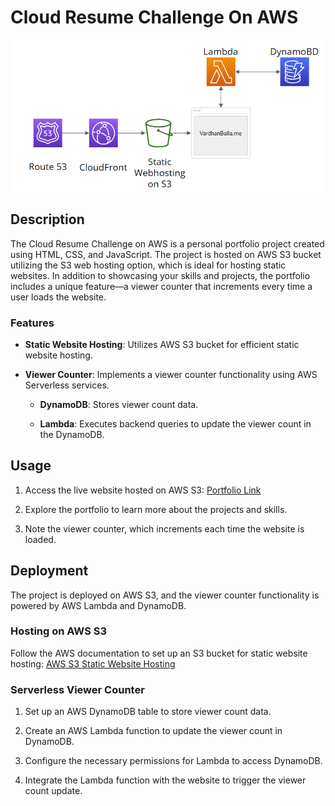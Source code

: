# Cloud Resume Challenge On AWS

![Blueprint](image/Blueprint.png)

## Description

The Cloud Resume Challenge on AWS is a personal portfolio project created using HTML, CSS, and JavaScript. The project is hosted on AWS S3 bucket utilizing the S3 web hosting option, which is ideal for hosting static websites. In addition to showcasing your skills and projects, the portfolio includes a unique feature—a viewer counter that increments every time a user loads the website.

### Features

- **Static Website Hosting**: Utilizes AWS S3 bucket for efficient static website hosting.

- **Viewer Counter**: Implements a viewer counter functionality using AWS Serverless services.

    - **DynamoDB**: Stores viewer count data.
  
    - **Lambda**: Executes backend queries to update the viewer count in the DynamoDB.

## Usage

1. Access the live website hosted on AWS S3: [Portfolio Link](www.vardhanballa.me)

2. Explore the portfolio to learn more about the projects and skills.

3. Note the viewer counter, which increments each time the website is loaded.

## Deployment

The project is deployed on AWS S3, and the viewer counter functionality is powered by AWS Lambda and DynamoDB.

### Hosting on AWS S3

Follow the AWS documentation to set up an S3 bucket for static website hosting: [AWS S3 Static Website Hosting](https://docs.aws.amazon.com/AmazonS3/latest/dev/WebsiteHosting.html)

### Serverless Viewer Counter

1. Set up an AWS DynamoDB table to store viewer count data.

2. Create an AWS Lambda function to update the viewer count in DynamoDB.

3. Configure the necessary permissions for Lambda to access DynamoDB.

4. Integrate the Lambda function with the website to trigger the viewer count update.
